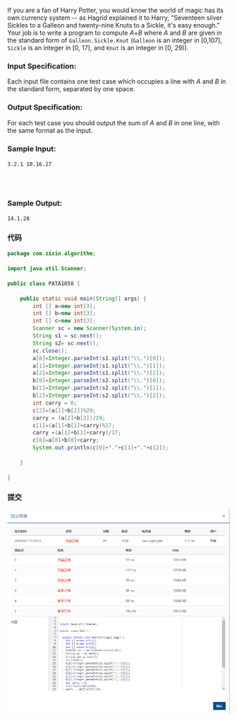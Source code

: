 If you are a fan of Harry Potter, you would know the world of magic has its own currency system -- as Hagrid explained it to Harry, "Seventeen silver Sickles to a Galleon and twenty-nine Knuts to a Sickle, it's easy enough." Your job is to write a program to compute *A*+*B* where *A* and *B* are given in the standard form of `Galleon.Sickle.Knut` (`Galleon` is an integer in [0,107], `Sickle` is an integer in [0, 17), and `Knut` is an integer in [0, 29)).

### Input Specification:

Each input file contains one test case which occupies a line with *A* and *B* in the standard form, separated by one space.

### Output Specification:

For each test case you should output the sum of *A* and *B* in one line, with the same format as the input.

### Sample Input:

```in
3.2.1 10.16.27

      
    
```

### Sample Output:

```out
14.1.28
```

### 代码

```java
package com.zixin.algorithm;

import java.util.Scanner;

public class PATA1058 {

	public static void main(String[] args) {
		int [] a=new int[3];
		int [] b=new int[3];
		int [] c=new int[3];
		Scanner sc = new Scanner(System.in);
		String s1 = sc.next();
		String s2= sc.next();
		sc.close();
		a[0]=Integer.parseInt(s1.split("\\.")[0]);
		a[1]=Integer.parseInt(s1.split("\\.")[1]);
		a[2]=Integer.parseInt(s1.split("\\.")[2]);
		b[0]=Integer.parseInt(s2.split("\\.")[0]);
		b[1]=Integer.parseInt(s2.split("\\.")[1]);
		b[2]=Integer.parseInt(s2.split("\\.")[2]);
		int carry = 0;
		c[2]=(a[2]+b[2])%29;
		carry = (a[2]+b[2])/29;
		c[1]=(a[1]+b[1]+carry)%17;
		carry =(a[1]+b[1]+carry)/17;
		c[0]=a[0]+b[0]+carry;
		System.out.println(c[0]+"."+c[1]+"."+c[2]);

	}

}

```

### 提交

![PATA1058提交](image/PATA1058提交.png)